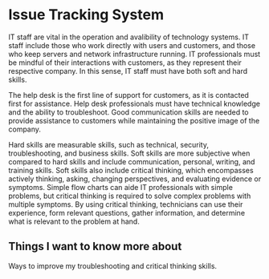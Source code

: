 # Issue Tracking System

IT staff are vital in the operation and avalibility of technology systems. IT staff include those who work directly with users and customers, and those who keep servers and network infrastructure running. IT professionals must be mindful of their interactions with customers, as they represent their respective company. In this sense, IT staff must have both soft and hard skills. 

The help desk is the first line of support for customers, as it is contacted first for assistance. Help desk professionals must have technical knowledge and the ability to troubleshoot. Good communication skills are needed to provide assistance to customers while maintaining the positive image of the company. 

Hard skills are measurable skills, such as technical, security, troubleshooting, and business skills.
Soft skills are more subjective when compared to hard skills and include communication, personal, writing, and training skills. Soft skills also include critical thinking, which encompasses actively thinking, asking, changing perspectives, and evaluating evidence or symptoms. Simple flow charts can aide IT professionals with simple problems, but critical thinking is required to solve complex problems with multiple symptoms. By using critical thinking, technicians can use their experience, form relevant questions, gather information, and determine what is relevant to the problem at hand. 

## Things I want to know more about

Ways to improve my troubleshooting and critical thinking skills.
